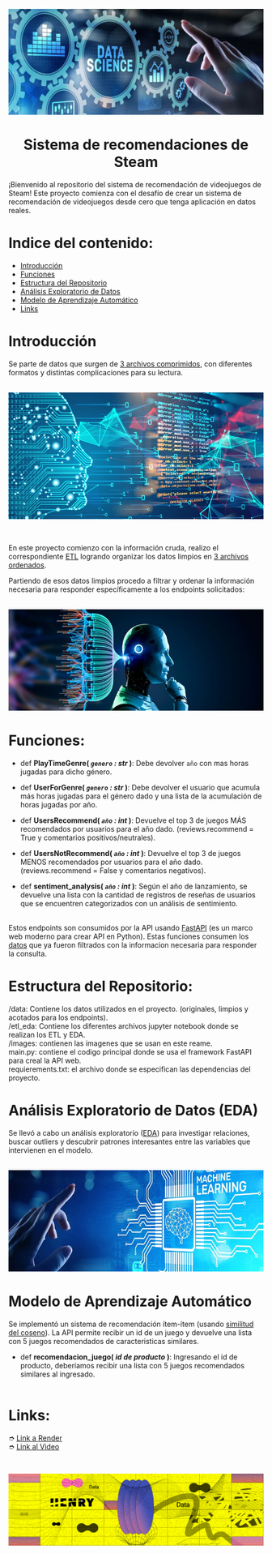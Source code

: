 <p align="center"><img src="images\portada.png"></p>

## <h1 align=center> Sistema de recomendaciones de Steam </h1>

¡Bienvenido al repositorio del sistema de recomendación de videojuegos de Steam!
Este proyecto comienza con el desafío de crear un sistema de recomendación de videojuegos desde cero que tenga aplicación en datos reales.<br>

# Indice del contenido:

- [Introducción](#introducción)
- [Funciones](#funciones)
- [Estructura del Repositorio](#estructura-del-repositorio)
- [Análisis Exploratorio de Datos](#análisis-exploratorio-de-datos-eda)
- [Modelo de Aprendizaje Automático](#modelo-de-aprendizaje-automático)
- [Links](#links)



# Introducción
Se parte de datos que surgen de [3 archivos comprimidos](data/original), con diferentes formatos y distintas complicaciones para su lectura.<br><br>

<p align="center"><img src="images\ml.jpg"  height=250></p><br>

En este proyecto comienzo con la información cruda, realizo el correspondiente [ETL](etl_eda) logrando organizar los datos limpios en [3 archivos ordenados](data/limpio/).<br>

Partiendo de esos datos limpios procedo a filtrar y ordenar la información necesaria para responder específicamente a los endpoints solicitados:<br><br>

<p align="center"><img src="images\filtrados.jpg" height=200></p>

# Funciones:

+ def **PlayTimeGenre( *`genero` : str* )**:
    Debe devolver `año` con mas horas jugadas para dicho género.<br>

+ def **UserForGenre( *`genero` : str* )**:
    Debe devolver el usuario que acumula más horas jugadas para el género dado y una lista de la acumulación de horas jugadas por año.<br>

+ def **UsersRecommend( *`año` : int* )**:
   Devuelve el top 3 de juegos MÁS recomendados por usuarios para el año dado. (reviews.recommend = True y comentarios positivos/neutrales).<br>

+ def **UsersNotRecommend( *`año` : int* )**:
   Devuelve el top 3 de juegos MENOS recomendados por usuarios para el año dado. (reviews.recommend = False y comentarios negativos).<br>

+ def **sentiment_analysis( *`año` : int* )**:
    Según el año de lanzamiento, se devuelve una lista con la cantidad de registros de reseñas de usuarios que se encuentren categorizados con un análisis de sentimiento. <br><br>

Estos endpoints son consumidos por la API usando [FastAPI](https://fastapi.tiangolo.com/) (es un marco web moderno para crear API en Python). Estas funciones consumen los [datos](etl_eda/ETL_consultas.ipynb) que ya fueron filtrados con la informacion necesaria para responder la consulta. <br>

# Estructura del Repositorio: <br>
/data: Contiene los datos utilizados en el proyecto. (originales, limpios y acotados para los endpoints).<br>
/etl_eda: Contiene los diferentes archivos jupyter notebook donde se realizan los ETL y EDA.<br>
/images: contienen las imagenes que se usan en este reame.<br>
main.py: contiene el codigo principal donde se usa el framework FastAPI para creal la API web.<br>
requierements.txt: el archivo donde se especifican las dependencias del proyecto.<br>

# Análisis Exploratorio de Datos (EDA)
Se llevó a cabo un análisis exploratorio ([EDA](etl_eda/EDA.ipynb)) para investigar relaciones, buscar outliers y descubrir patrones interesantes entre las variables que intervienen en el modelo. <br><br>

<p align="center"><img src="images\machine.jpg" height=200></p>

# Modelo de Aprendizaje Automático
Se implementó un sistema de recomendación ítem-ítem  (usando [similitud del coseno](https://scikit-learn.org/stable/modules/generated/sklearn.metrics.pairwise.cosine_similarity.html)). La API permite recibir un id de un juego y devuelve una lista con 5 juegos recomendados de caracteristicas similares.<br>

+ def **recomendacion_juego( *id de producto* )**:
    Ingresando el id de producto, deberíamos recibir una lista con 5 juegos recomendados similares al ingresado. <br><br>


# Links:
➮ [Link a Render](https://steam-bk1u.onrender.com) <br>
➮ [Link al Video](https://www.youtube.com/watch?) <br>


<br>

<p align="center"><img src="images\henry.png"></p>









